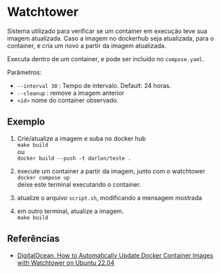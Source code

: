 # Watchtower

Sistema utilizado para verificar se um container em execução teve sua imagem atualizada. Caso a imagem no dockerhub seja atualizada, para o container, e cria um novo a partir da imagem atualizada.

Executa dentro de um container, e pode ser incluído no `compose.yaml`. 


Parâmetros:
- `--interval 30` : Tempo de intervalo. Default: 24 horas. 
- `--cleanup` : remove a imagem anterior
- `<id>` nome do container observado.


## Exemplo

1. Crie/atualize a imagem e suba no docker hub  
`make build`  
ou  
`docker build --push -t darlon/teste .`

2. execute um container a partir da imagem, junto com o watchtower  
`docker compose up`  
deixe este terminal executando o container.

3. atualize o arquivo `script.sh`, modificando a mensagem mostrada

4. em outro terminal, atualize a imagem.  
`make build`


## Referências
- [DigitalOcean. How to Automatically Update Docker Container Images with Watchtower on Ubuntu 22.04](https://www.digitalocean.com/community/tutorials/how-to-automatically-update-docker-container-images-with-watchtower-on-ubuntu-22-04?utm_source=pocket_shared)  

